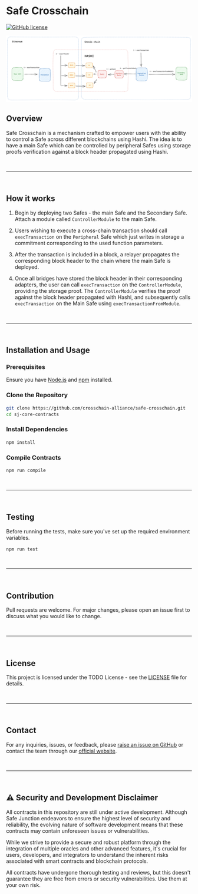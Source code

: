 # Safe Crosschain

[![GitHub license](https://img.shields.io/badge/license-TODO.svg)](https://github.com/crosschain-alliance/safe-crosschain/blob/main/LICENSE)

![alt text](./resources/diagram.png)

## Overview

Safe Crosschain is a mechanism crafted to empower users with the ability to control a Safe across different blockchains
using Hashi. The idea is to have a main Safe which can be controlled by peripheral Safes using storage proofs
verification against a block header propagated using Hashi.

&nbsp;

---

&nbsp;

## How it works

1. Begin by deploying two Safes - the main Safe and the Secondary Safe. Attach a module called `ControllerModule` to the
   main Safe.

2. Users wishing to execute a cross-chain transaction should call `execTransaction` on the `Peripheral` Safe which just
   writes in storage a commitment corresponding to the used function parameters.

3. After the transaction is included in a block, a relayer propagates the corresponding block header to the chain where
   the main Safe is deployed.

4. Once all bridges have stored the block header in their corresponding adapters, the user can call `execTransaction` on
   the `ControllerModule`, providing the storage proof. The `ControllerModule` verifies the proof against the block
   header propagated with Hashi, and subsequently calls `execTransaction` on the Main Safe using
   `execTransactionFromModule`.

&nbsp;

---

&nbsp;

## Installation and Usage

### Prerequisites

Ensure you have [Node.js](https://nodejs.org/) and [npm](https://www.npmjs.com/) installed.

### Clone the Repository

```bash
git clone https://github.com/crosschain-alliance/safe-crosschain.git
cd sj-core-contracts
```

### Install Dependencies

```bash
npm install
```

### Compile Contracts

```bash
npm run compile
```

&nbsp;

---

&nbsp;

## Testing

Before running the tests, make sure you've set up the required environment variables.

```bash
npm run test
```

&nbsp;

---

&nbsp;

## Contribution

Pull requests are welcome. For major changes, please open an issue first to discuss what you would like to change.

&nbsp;

---

&nbsp;

## License

This project is licensed under the TODO License - see the [LICENSE](LICENSE) file for details.

&nbsp;

---

&nbsp;

## Contact

For any inquiries, issues, or feedback, please
[raise an issue on GitHub](https://github.com/crosschain-alliance/safe-crosschain/issues) or contact the team through
our [official website](#).

&nbsp;

---

&nbsp;

## ⚠️ Security and Development Disclaimer

All contracts in this repository are still under active development. Although Safe Junction endeavors to ensure the
highest level of security and reliability, the evolving nature of software development means that these contracts may
contain unforeseen issues or vulnerabilities.

While we strive to provide a secure and robust platform through the integration of multiple oracles and other advanced
features, it's crucial for users, developers, and integrators to understand the inherent risks associated with smart
contracts and blockchain protocols.

All contracts have undergone thorough testing and reviews, but this doesn't guarantee they are free from errors or
security vulnerabilities. Use them at your own risk.

